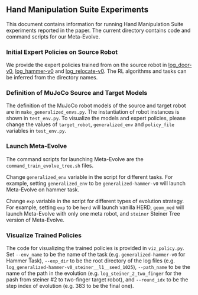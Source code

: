 ## Hand Manipulation Suite Experiments

This document contains information for running Hand Manipulation Suite experiments reported in the paper. The current directory contains code and command scripts for our Meta-Evolve.

### Initial Expert Policies on Source Robot

We provide the expert policies trained from on the source robot in [log\_door-v0](https://github.com/xingyul/meta-evolve/blob/master/hms/log_door-v0), [log\_hammer-v0](https://github.com/xingyul/meta-evolve/blob/master/hms/log_hammer-v0) and [log\_relocate-v0](https://github.com/xingyul/meta-evolve/blob/master/hms/log_relocate-v0). The RL algorithms and tasks can be inferred from the directory names.

### Definition of MuJoCo Source and Target Models

The definition of the MuJoCo robot models of the source and target robot are in `make_generalized_envs.py`.
The instantiation of robot instances is shown in `test_env.py`.
To visualize the models and expert policies, please change the values of `target_robot`, `generalized_env` and `policy_file` variables in `test_env.py`.

### Launch Meta-Evolve

The command scripts for launching Meta-Evolve are the `command_train_evolve_tree.sh` files. 

Change `generalized_env` variable in the script for different tasks. For example, setting `generalized_env` to be `generalized-hammer-v0` will launch Meta-Evolve on hammer task.

Change `exp` variable in the script for different types of evolution strategy. For example, setting `exp` to be `herd` will launch vanilla HERD, `geom_med` will launch Meta-Evolve with only one meta robot, and `steiner` Steiner Tree version of Meta-Evolve.

### Visualize Trained Policies

The code for visualizing the trained policies is provided in `viz_policy.py`.
Set `--env_name` to be the name of the task (e.g. `generalized-hammer-v0` for Hammer Task), `--exp_dir` to be the root directory of the log files (e.g. `log_generalized-hammer-v0_steiner__l1__seed_1025`), `--path_name` to be the name of the path in the evolution (e.g. `log_steiner_2_two_finger` for the pash from steiner #2 to two-finger target robot), and `--round_idx` to be the step index of evolution (e.g. 383 to be the final one).







